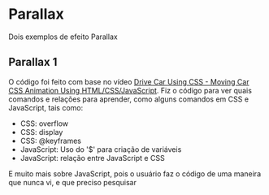 # Parallax
 Dois exemplos de efeito Parallax

## Parallax 1
 O código foi feito com base no vídeo [Drive Car Using CSS - Moving Car CSS Animation Using HTML/CSS/JavaScript](https://www.youtube.com/watch?v=Eh3kt0Xqea0&t=128s).
 Fiz o código para ver quais comandos e relações para aprender, como alguns comandos em CSS e JavaScript, tais como:
 * CSS: overflow
 * CSS: display
 * CSS: @keyframes
 * JavaScript: Uso do '$' para criação de variáveis
 * JavaScript: relação entre JavaScript e CSS
 
 E muito mais sobre JavaScript, pois o usuário faz o código de uma maneira que nunca vi, e que preciso pesquisar
